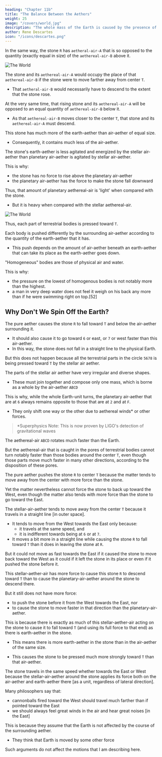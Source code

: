 ```yaml
---
heading: "Chapter 11b"
title: "The Balance Between the Aethers"
weight: 25
image: "/covers/world.jpg"
description: "The whole mass of the Earth is caused by the presence of the moon, and also about some particular things that depend on that motion"
author: Rene Descartes
icon: "/icons/descartes.png"
---
```



In the same way, the stone `R` has `aetheral-air-A` that is so opposed to the quantity (exactly equal in size) of the `aethereal-air-B` above it. 

![The World](/graphics/physics/world-11b.jpg)

The stone and its `aethereal-air-A` would occupy the place of that `aethereal-air-B` if the stone were to move farther away from center `T`.
- That `aetheral-air-B` would necessarily have to descend to the extent that the stone rose.

At the very same time, that rising stone and its `aethereal-air-A` will be opposed to an equal quantity of `aethereal-air-B` below it. 
- As that `aethereal-air-B` moves closer to the center `T`, that stone and its `aethereal-air-A` must descend.

 <!-- eIn the same way, that Athereal Air is also so opposed to other Athereal Airs, such as the quantity of Athereal Air below it. That upper air would occupy the lower air in the case that it were to move closer to that center. -->

<!-- This is why the stone must descend when this air rises. -->

This stone has much more of the earth-aether than air-aether of equal size. 
- Consequently, it contains much less of the air-aether.

The stone's earth-aether is less agitated and energized by the stellar air-aether than planetary air-aether is agitated by stellar air-aether.

This is why:
- the stone has no force to rise above the planetary air-aether
- the planetary air-aether has the force to make the stone fall downward

 <!-- matter of the heaven. -->
<!-- matter of the earth  -->

<!-- Its terrestrial parts are less agitated by the  than  -->

<!-- The air-aether is agitated and is energized more by its fellow air-aether than the air-aether agitates and energizes the stone made up mostly of earth-aether.
- The stone therefore should not have enough force to rise above that quantity of air-aether.  -->
<!-- matter of the heaven  -->  

<!-- This physical stone has much more earth-aether than physical air of equal size. 
- It follows that the stone has even less stellar aethereal-air -->

 <!-- terrestrial matter is contained within  than is contained in an amount of  extent.  -->

<!-- that quantity of  -->
Thus, that amount of planetary aethereal-air is 'light' when compared with the stone. 
- But it is heavy when compared with the stellar aethereal-air.
 <!-- matter of the heaven.  -->


![The World](/graphics/physics/world-11.jpg)

Thus, each part of terrestrial bodies is pressed toward `T`.

Each body is pushed differently by the surrounding air-aether according to the quantity of the earth-aether that it has.
- This push depends on the amount of air-aether beneath an earth-aether that can take its place as the earth-aether goes down. 

<!--  air-aether exactly equal to the size of the part. 

That quantity, being underneath the part, can take its place in the case that the part falls.  -->

"Homogeneous" bodies are those of physical air and water. 

This is why:
- the pressure on the lowest of homogenous bodies is not notably more than the highest. 
- a man in very deep water does not feel it weigh on his back any more than if he were swimming right on top.[52]


<!--  In this way you can see that every part of terrestrial bodies is
pressed towards , not indifferently by all the matter surrounding it but
only by an amount of the matter exactly equal to the size of that part and
which, being underneath the part, can take its place if that part moves

The Treatise on Light


79 The image of the balance here is a revealing indication of the source of Descartes’ thinking about
these mechanical issues: statics.
down. T -->


<!-- It might seem that  -->

<!-- The matter of the heaven  -->


## Why Don't We Spin Off the Earth?

The pure aether causes the stone `R` to fall toward `T` and below the air-aether surrounding it. 
- It should also cause it to go toward `6` or east, or `7` or west faster than this air-aether. 
- In this way, the stone does not fall in a straight line to the physical Earth. 
 <!-- as heavy bodies do on the real earth.  -->

But this does not happen because all the terrestrial parts in the circle `5678` is being pressed toward `T` by the stellar air aether. 

The parts of the stellar air aether have very irregular and diverse shapes.
- These must join together and compose only one mass, which is borne as a whole by the air-aether `ABCD`
<!-- course of the heaven . -->

This is why, while the whole Earth-unit turns, the planetary air-aether that are at `6` always remains opposite to those that are at `2` and at `F`.
- They only shift one way or the other due to aethereal winds* or other forces.

> *Superphysics Note: This is now proven by LIGO's detection of gravitational waves


<!-- particular causes constrain them to do so. -->
<!-- little heaven -->
The aethereal-air `ABCD` rotates much faster than the Earth.

But the aethereal-air that is caught in the pores of terrestrial bodies cannot turn notably faster than those bodies around the center `T`, even though those parts move much faster in many other directions, according to the disposition of these pores.

<!-- Even though  -->

The pure aether <!-- matter of the heaven  --> pushes the stone `R` to center `T` because the matter tends to move away from the center with more force than the stone.

Yet the matter nevertheless cannot force the stone to back up toward the West, even though the matter also tends with more force than the stone to go toward the East. 

<!-- this matter of the heaven -->

The stellar-air-aether tends to move away from the center `T` because it travels in a straight line [in outer space]. 
- It tends to move from the West towards the East only because:
  - it travels at the same speed, and
  - it is indifferent towards being at `6` or at `7`.
- It moves a bit more in a straight line while causing the stone `R` to fall toward `T` than it does in leaving the stone at `R`.

But it could not move as fast towards the East if it caused the stone to move back toward the West as it could if it left the stone in its place or even if it pushed the stone before it.


<!-- ; but
if it caused the stone to move back towards the west it would not be able
to move as quickly towards the east as it would if it left the stone where it
was, or even if it pushed the stone in front of it. -->


<!-- matter of the heaven -->

This stellar-aether-air has more force to cause this stone `R` to descend toward `T` than to cause the planetary-air-aether around the stone to descend there.

But it still does not have more force:
- to push the stone before it from the West towards the East, nor
- to cause the stone to move faster in that direction than the planetary-air-aether.

This is because there is exactly as much of this stellar-aether-air acting on the stone to cause it to fall toward `T` (and using its full force to that end) as there is earth-aether in the stone.
<!-- matter of the heaven  -->
- This means there is more earth-aether in the stone than in the air-aether of the same size. 
<!-- a quantity of air of equal extent,  -->
- This causes the stone to be pressed much more strongly toward `T` than that air-aether. 


The stone travels in the same speed whether towards the East or West because the stellar-air-aether around the stone applies its force both on the air-aether and earth-aether there [as a unit, regardless of lateral direction]. 

<!-- By contrast, to cause the stone to turn toward the orient, all the matter of the heaven contained in circle R acts on it and conjointly on all the terrestrial parts of the air that is contained in that same circle. 

Thus, there being no more acting on the stone than on this air, the stone should not turn faster than the air in that direction. -->


Many philosophers say that:
- cannonballs fired toward the West should travel much farther than if pointed toward the East
- we should always feel great winds in the air and hear great noises [in the East]

This is because they assume that the Earth is not affected by the course of the surrounding aether. 
- They think that Earth is moved by some other force 


Such arguments do not affect the motions that I am describing here. 

<!-- Note how different Descartes’ response to these standard objections to the Earth’s rotational
motion is from that of Galileo in his Two Chief World Systems. Galileo invokes a kinematic principle
of relativity of motion to account for the facts that cannon balls fired to the east and to the west
have the same range and that bodies fall vertically downwards. On Galileo’s principle, motion can
be resolved into various components, and we are only aware of those in which we do not share. So,
in the case of the fall of bodies, these actually describe a parabolic path, and this is what we would
see if we were to view the motion from an inertial frame stationary with respect to the Earth’s rotation; but because we share in the rotational motion, we are not aware of this component, only of
the downward motion, and this is what we actually see. Descartes’ account appeals to no such kinematic principle: rather, he denies that the Earth is moving in a medium (the surrounding air)
which is stationary with respect to it, and asserts that the Earth carries the medium around with
it. The air through which the body falls is really moving as much as the Earth is. -->

<!--  use arguments to refute the motion of the real earth. This has no force against the motion of the earth I am describing to you.

For example, they say that if the earth moved, then:
- heavy bodies could not descend in a plumb line toward its center, but rather would have to depart from it every which way toward the heaven
- cannonballs 
- 

These and like things do not take place except when we suppose that the earth is not carried by the course of the heaven surrounding it, but that it is moved by some other force and in some other direction than that heaven.[53]
 -->